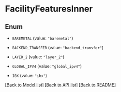 # FacilityFeaturesInner

## Enum


* `BAREMETAL` (value: `"baremetal"`)

* `BACKEND_TRANSFER` (value: `"backend_transfer"`)

* `LAYER_2` (value: `"layer_2"`)

* `GLOBAL_IPV4` (value: `"global_ipv4"`)

* `IBX` (value: `"ibx"`)


[[Back to Model list]](../README.md#documentation-for-models) [[Back to API list]](../README.md#documentation-for-api-endpoints) [[Back to README]](../README.md)


